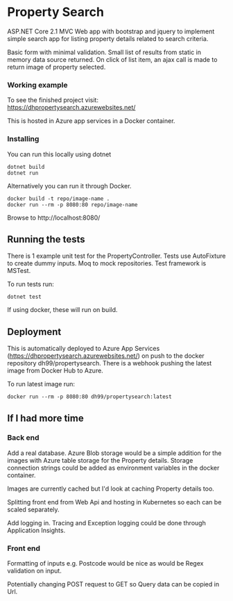 # Property Search

ASP.NET Core 2.1 MVC Web app with bootstrap and jquery to implement simple search app for listing property details related to search criteria.

Basic form with minimal validation. Small list of results from static in memory data source returned. On click of list item, an ajax call is made to return image of property selected.

### Working example

To see the finished project visit: https://dhpropertysearch.azurewebsites.net/

This is hosted in Azure app services in a Docker container.

### Installing

You can run this locally using dotnet

```
dotnet build
dotnet run
```

Alternatively you can run it through Docker. 

```
docker build -t repo/image-name .
docker run --rm -p 8080:80 repo/image-name
```
Browse to http://localhost:8080/

## Running the tests

There is 1 example unit test for the PropertyController. Tests use AutoFixture to create dummy inputs. Moq to mock repositories. Test framework is MSTest.

To run tests run:

```
dotnet test
```
If using docker, these will run on build.


## Deployment

This is automatically deployed to Azure App Services (https://dhpropertysearch.azurewebsites.net/) on push to the docker repository dh99/propertysearch. There is a webhook pushing the latest image from Docker Hub to Azure. 

To run latest image run:
```
docker run --rm -p 8080:80 dh99/propertysearch:latest
```

## If I had more time

### Back end
Add a real database. Azure Blob storage would be a simple addition for the images with Azure table storage for the Property details.
Storage connection strings could be added as environment variables in the docker container.

Images are currently cached but I'd look at caching Property details too.

Splitting front end from Web Api and hosting in Kubernetes so each can be scaled separately.

Add logging in. Tracing and Exception logging could be done through Application Insights.

### Front end
Formatting of inputs e.g. Postcode would be nice as would be Regex validation on input.

Potentially changing POST request to GET so Query data can be copied in Url.

